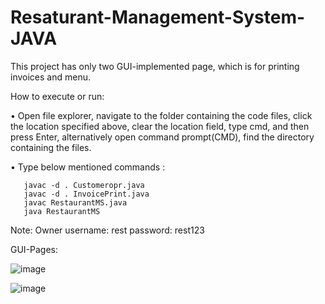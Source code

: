 # Resaturant-Management-System-JAVA

This project has only two GUI-implemented page, which is for printing invoices and menu.

How to execute or run:

• Open file explorer, navigate to the folder containing the code files, click the location specified above, clear the location field, type cmd, and then press Enter,
  alternatively open command prompt(CMD), find the directory containing the files.
  
• Type below mentioned commands :

       javac -d . Customeropr.java
       javac -d . InvoicePrint.java
       javac RestaurantMS.java
       java RestaurantMS
       
Note:
Owner username: rest
      password: rest123
      
 GUI-Pages:
 
![image](https://user-images.githubusercontent.com/94459156/223160107-1c773c04-200b-4763-8932-8f0a2bb1d541.png)

![image](https://user-images.githubusercontent.com/94459156/223159788-aab45497-b523-438d-abf3-cfda1c2e41fb.png)

